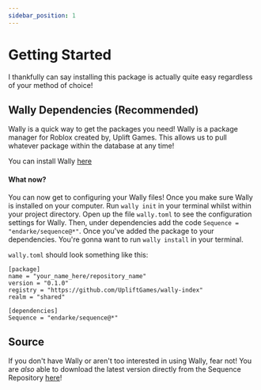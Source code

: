 ```yaml
---
sidebar_position: 1
---
```


# Getting Started

I thankfully can say installing this package is actually quite easy regardless of your method of choice!

## Wally Dependencies (Recommended)
Wally is a quick way to get the packages you need! Wally is a package manager for Roblox created by, Uplift Games. This allows us to pull whatever package within the database at any time!

You can install Wally [here](https://wally.run/)

#### What now?
You can now get to configuring your Wally files! Once you make sure Wally is installed on your computer. Run `wally init` in your terminal whilst within your project directory. Open up  the file `wally.toml` to see the configuration settings for Wally. Then, under dependencies add the code `Sequence = "endarke/sequence@*"`.
Once you've added the package to your dependencies. You're gonna want to run `wally install` in your terminal.

`wally.toml` should look something like this:
```
[package]
name = "your_name_here/repository_name"
version = "0.1.0"
registry = "https://github.com/UpliftGames/wally-index"
realm = "shared"

[dependencies]
Sequence = "endarke/sequence@*"
```

## Source
If you don't have Wally or aren't too interested in using Wally, fear not! You are *also* able to download the latest version directly from the Sequence Repository [here](https://github.com/EnDarke/Sequence/releases)!